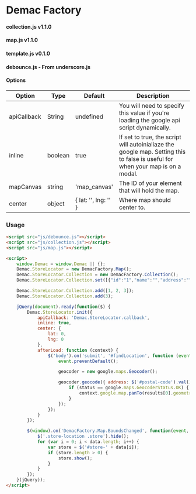 
Demac Factory
========

#### collection.js v1.1.0
#### map.js v1.1.0
#### template.js v0.1.0
#### debounce.js - From underscore.js

#### Options

Option | Type | Default | Description
------ | ---- | ------- | -----------
apiCallback | String | undefined | You will need to specify this value if you're loading the google api script dynamically.
inline | boolean | true | If set to true, the script will autoinialiaze the google map.  Setting this to false is useful for when your map is on a modal.
mapCanvas | string | 'map_canvas' | The ID of your element that will hold the map.
center | object | { lat: '', lng: '' } | Where map should center to.

### Usage

```html
<script src="js/debounce.js"></script>
<script src="js/collection.js"></script>
<script src="js/map.js"></script>
```

```html
<script>
	window.Demac = window.Demac || {};
    Demac.StoreLocator = new DemacFactory.Map();
    Demac.StoreLocator.Collection = new DemacFactory.Collection();
    Demac.StoreLocator.Collection.set([{"id":"1","name":"","address":"","zipcode":"","city":"","region_id":"","country_id":"","phone":"","fax":"","lat":"","long":"","location_id":"","store_id":""}]);

    Demac.StoreLocator.Collection.add([1, 2, 3]);
    Demac.StoreLocator.Collection.add(3);

    jQuery(document).ready(function($) {
        Demac.StoreLocator.init({
            apiCallback: 'Demac.StoreLocator.callback',
            inline: true,
            center: {
                lat: 0,
                lng: 0
            },
            afterLoad: function (context) {
                $('body').on('submit', '#findLocation', function (event) {
                    event.preventDefault();

                    geocoder = new google.maps.Geocoder();

                    geocoder.geocode({ address: $('#postal-code').val() }, function (results, status) {
                        if (status == google.maps.GeocoderStatus.OK) {
                            context.google.map.panTo(results[0].geometry.location);
                        }
                    });
                });
            }
        });

        $(window).on('DemacFactory.Map.BoundsChanged', function(event, data) {
            $('.store-location .store').hide();
            for (var i = 0; i < data.length; i++) {
                var store = $('#store-' + data[i]);
                if (store.length > 0) {
                    store.show();
                }
            }
        });
    }(jQuery));
</script>
```